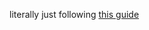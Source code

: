 literally just following [this guide](https://wiki.ai03.com/books/pcb-design/page/pcb-guide-part-2---beginning-the-project)
